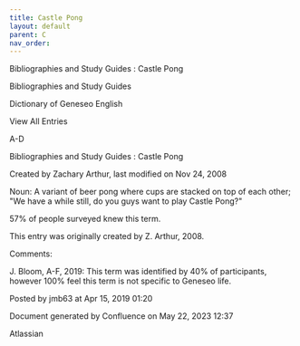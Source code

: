 ```yaml
---
title: Castle Pong
layout: default
parent: C
nav_order:
---
```


Bibliographies and Study Guides : Castle Pong

Bibliographies and Study Guides

Dictionary of Geneseo English

View All Entries

A-D

Bibliographies and Study Guides : Castle Pong

Created by  Zachary Arthur, last modified on Nov 24, 2008

Noun: A variant of beer pong where cups are stacked on top of each other; &quot;We have a while still, do you guys want to play Castle Pong?&quot;

57% of people surveyed knew this term.

This entry was originally created by Z. Arthur, 2008.

Comments:

J. Bloom, A-F, 2019: This term was identified by 40% of participants, however 100% feel this term is not specific to Geneseo life. 

Posted by jmb63 at Apr 15, 2019 01:20

Document generated by Confluence on May 22, 2023 12:37

Atlassian
